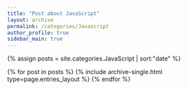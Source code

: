 ```yaml
---
title: "Post about JavaScript"
layout: archive
permalink: /categories/Javascript
author_profile: true
sidebar_main: true
---
```


{% assign posts = site.categories.JavaScript | sort:"date" %}

{% for post in posts %}
  {% include archive-single.html type=page.entries_layout %}
{% endfor %}
